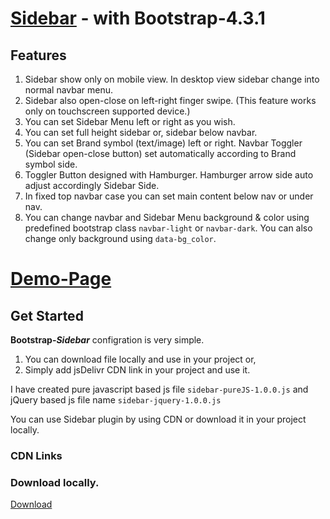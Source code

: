 # [Sidebar](https://skwebs.github.io/sidebar/) - with Bootstrap-4.3.1

## Features
1. Sidebar show only on mobile view. In desktop view sidebar change into normal navbar menu.
2. Sidebar also open-close on left-right finger swipe. (This feature works only on touchscreen supported device.)
3. You can set Sidebar Menu left or right as you wish.
4. You can set full height sidebar or, sidebar below navbar.
5. You can set Brand symbol (text/image) left or right. Navbar Toggler (Sidebar open-close button) set automatically according to Brand symbol side.
6. Toggler Button designed with Hamburger. Hamburger arrow side auto adjust accordingly Sidebar Side.
7. In fixed top navbar case you can set main content below nav or under nav.
8. You can change navbar and Sidebar Menu background & color using predefined bootstrap class `navbar-light` or `navbar-dark`. You can also change only background using `data-bg_color`.


# [Demo-Page](https://skwebs.github.io/sidebar/)

## Get Started
**Bootstrap-_Sidebar_** configration is very simple.
1. You can download file locally and use in your project or, 
2. Simply add jsDelivr CDN link in your project and use it.

I have created pure javascript based js file `sidebar-pureJS-1.0.0.js` and jQuery based js file name `sidebar-jquery-1.0.0.js`

You can use Sidebar plugin by using CDN or download it in your project locally.

### CDN Links


### Download locally.

[Download](https://github.com/skwebs/sidebar/tree/1.0.0-stable)




